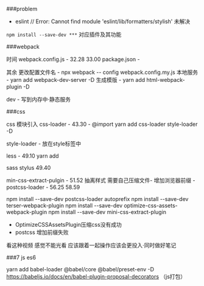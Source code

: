 ###problem
 - eslint // Error: Cannot find module 'eslint/lib/formatters/stylish' 未解决


`npm install --save-dev ***`
对应插件及其功能

###webpack

时间
webpack.config.js - 32.28 33.00
package.json -

其余
更改配置文件名 - npx webpack -- config webpack.config.my.js
本地服务 - yarn add webpack-dev-server -D
生成模版 - yarn add html-webpack-plugin -D

dev - 写到内存中·静态服务


###css


css 模块引入
css-loader - 43.30 - @import
yarn add css-loader style-loader -D

style-loader - 放在style标签中

less - 49.10 yarn add

sass
stylus 49.40

min-css-extract-pulgin - 51.52 抽离样式  需要自己压缩文件-
增加浏览器前缀 - postcss-loader - 56.25 58.59


npm install --save-dev postcss-loader autoprefix
npm install --save-dev terser-webpack-plugin
npm install --save-dev optimize-css-assets-webpack-plugin
npm install --save-dev mini-css-extract-plugin

 - OptimizeCSSAssetsPlugin压缩css没有成功 
 - postcss 增加前缀失败

看这种视频 感觉不能光看 应该跟着一起操作应该会更投入·同时做好笔记

###7 js es6

yarn add babel-loader @babel/core @babel/preset-env -D
https://babeljs.io/docs/en/babel-plugin-proposal-decorators （js打包）


